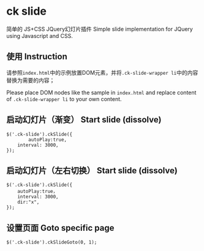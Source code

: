 ck slide
========

简单的 JS+CSS JQuery幻灯片插件
Simple slide implementation for JQuery using Javascript and CSS.

使用 Instruction
--

请参照`index.html`中的示例放置DOM元素，并将`.ck-slide-wrapper li`中的内容替换为需要的内容；

Please place DOM nodes like the sample in `index.html` and replace content of `.ck-slide-wrapper li` to your own content.

启动幻灯片（渐变） Start slide (dissolve)
--

	$('.ck-slide').ckSlide({
	    	autoPlay:true,
		interval: 3000,
	});

启动幻灯片（左右切换） Start slide (dissolve)
--

	$('.ck-slide').ckSlide({
		autoPlay:true，
		interval: 3000,
		dir:"x",
	});

设置页面 Goto specific page
--

	$('.ck-slide').ckSlideGoto(0, 1);
